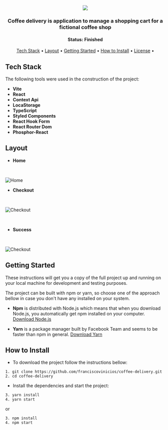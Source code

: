 <div align="center">
<img src="https://i.ibb.co/N60P4pr/Logo-3.png"  />
</div>
<h3 align="center">
Coffee delivery is application to manage a shopping cart for a fictional coffee shop
</h3>

<h4 align="center"> 
	 Status: Finished
</h4>


<p align="center">
 <a href="#tech-stack">Tech Stack</a> • 
 <a href="#layout">Layout</a> • 
 <a href="#getting-started">Getting Started</a> • 
 <a href="#how-to-install">How to Install</a> • 
 <a href="#license">License</a> • 
</p>


## Tech Stack

The following tools were used in the construction of the project:

-   **Vite**
-   **React**
-   **Context Api**
-   **LocaStorage**
-   **TypeScript**
-   **Styled Components**
-   **React Hook Form**
-   **React Router Dom**
-   **Phosphor-React**

## Layout

* **Home**
<br/>

![Home](https://i.ibb.co/cT4yyLJ/Coffee-Delivery-Home.png)
<br/>

* **Checkout**
<br/>

![Checkout](https://i.ibb.co/G3WrVXR/Coffee-Delivery-Checkout.png)

<br/>

* **Success**
<br/>

![Checkout](https://i.ibb.co/SVDvTzH/Coffee-Delivery-Success.png)


## Getting Started

These instructions will get you a copy of the full project up and running on your local machine for development and testing purposes.

The project can be built with npm or yarn, so choose one of the approach bellow in case you don't have any installed on your system.

* **Npm** is distributed with Node.js which means that when you download Node.js, you automatically get npm installed on your computer. [Download Node.js](https://nodejs.org/en/download/)

* **Yarn** is a package manager built by Facebook Team and seems to be faster than npm in general.  [Download Yarn](https://yarnpkg.com/en/docs/install)


## How to Install

* To download the project follow the instructions bellow:

```
1. git clone https://github.com/franciscovinicios/coffee-delivery.git
2. cd coffee-delivery
```

* Install the dependencies and start the project:

```
3. yarn install
4. yarn start
```

or

```
3. npm install
4. npm start
```
